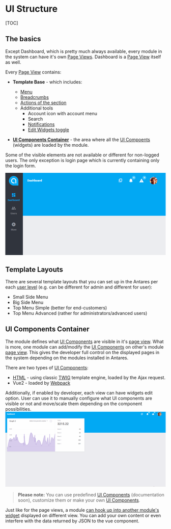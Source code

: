 # UI Structure 

[TOC]

## The basics

Except Dashboard, which is pretty much always available, every module in the system can have it's own [Page Views](../modules_development/views_and_ui_components.md). Dashboard is a [Page View](../modules_development/views_and_ui_components.md) itself as well.
  
Every [Page View](../modules_development/views_and_ui_components.md) contains:

* **Template Base** - which includes:
  * [Menu](../modules_development/views.md#menus)  
  * [Breadcrumbs](../services/breadcrumbs.md)
  * [Actions of the section](../modules_development/views.md#breadcrumbs-menu)
  * Additional tools
    * Account icon with account menu
    * Search
    * [Notifications](../core_modules/notifications.md)
    * [Edit Widgets toggle](../services/ui_component.md#placing-the-widget-on-a-website)
        
* **[UI Components Container](../modules_development/views_and_ui_components.md)** - the area where all the [UI Compoents](../modules_development/views_and_ui_components.md#how-to-create-ui-component) (widgets) are loaded by the module.  

Some of the visible elements are not available or different for non-logged users. The only exception is login page which is currently containing only the login form.

![dashboard](../img/docs/antares_concepts/ui_structure/dashboard.png)

## Template Layouts 

There are several template layouts that you can set up in the Antares per each [user level](../core_modules/control.md) (e.g. can be different for admin and different for user):

* Small Side Menu
* Big Side Menu
* Top Menu Simple (better for end-customers)
* Top Menu Advanced (rather for administrators/advanced users)

## UI Components Container

The module defines what [UI Components](../services/ui_component.md) are visible in it's [page view](../modules_development/views_and_ui_components.md). What is more, one module can add/modify the [UI Components](../services/ui_component.md) on other's module [page view](../modules_development/views_and_ui_components.md). This gives the developer full control on the displayed pages in the system depending on the modules installed in Antares.

There are two types of [UI Components](../modules_development/views_and_ui_components.md):

* [HTML](../modules_development/views_and_ui_components.md#how-to-create-ui-component) - using classic [TWIG](https://twig.sensiolabs.org/doc/2.x/) template engine, loaded by the Ajax request.
* Vue2 - loaded by [Webpack](../services/webpack.md)

Additionally, if enabled by developer, each view can have widgets edit option. User can use it to manually configure what UI components are visible or not and move/scale them depending on the component possibilities.
![edit_mode](../img/docs/antares_concepts/ui_structure/edit_mode.gif)

> **Please note:** You can use predefined [UI Components](../modules_development/views_and_ui_components.md) (documentation soon), customize them or make your own [UI Components](../modules_development/views_and_ui_components.md).

Just like for the page views, a module [can hook up into another module's widget](../modules_development/views_and_ui_components.md#how-to-include-view-to-others) displayed on different view. You can add your own content or even interfere with the data returned by JSON to the vue component.